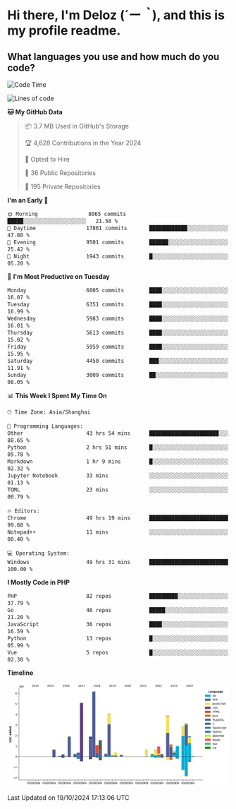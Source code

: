 # **Hi there, I'm Deloz (*´ー｀*), and this is my profile readme.**

## **What languages you use and how much do you code?**

<!--START_SECTION:waka-->
![Code Time](http://img.shields.io/badge/Code%20Time-4%2C854%20hrs%2051%20mins-blue)

![Lines of code](https://img.shields.io/badge/From%20Hello%20World%20I%27ve%20Written-41.7%20million%20lines%20of%20code-blue)

**🐱 My GitHub Data** 

> 📦 3.7 MB Used in GitHub's Storage 
 > 
> 🏆 4,628 Contributions in the Year 2024
 > 
> 💼 Opted to Hire
 > 
> 📜 36 Public Repositories 
 > 
> 🔑 195 Private Repositories 
 > 
**I'm an Early 🐤** 

```text
🌞 Morning                8065 commits        █████░░░░░░░░░░░░░░░░░░░░   21.58 % 
🌆 Daytime                17861 commits       ████████████░░░░░░░░░░░░░   47.80 % 
🌃 Evening                9501 commits        ██████░░░░░░░░░░░░░░░░░░░   25.42 % 
🌙 Night                  1943 commits        █░░░░░░░░░░░░░░░░░░░░░░░░   05.20 % 
```
📅 **I'm Most Productive on Tuesday** 

```text
Monday                   6005 commits        ████░░░░░░░░░░░░░░░░░░░░░   16.07 % 
Tuesday                  6351 commits        ████░░░░░░░░░░░░░░░░░░░░░   16.99 % 
Wednesday                5983 commits        ████░░░░░░░░░░░░░░░░░░░░░   16.01 % 
Thursday                 5613 commits        ████░░░░░░░░░░░░░░░░░░░░░   15.02 % 
Friday                   5959 commits        ████░░░░░░░░░░░░░░░░░░░░░   15.95 % 
Saturday                 4450 commits        ███░░░░░░░░░░░░░░░░░░░░░░   11.91 % 
Sunday                   3009 commits        ██░░░░░░░░░░░░░░░░░░░░░░░   08.05 % 
```


📊 **This Week I Spent My Time On** 

```text
🕑︎ Time Zone: Asia/Shanghai

💬 Programming Languages: 
Other                    43 hrs 54 mins      ██████████████████████░░░   88.65 % 
Python                   2 hrs 51 mins       █░░░░░░░░░░░░░░░░░░░░░░░░   05.78 % 
Markdown                 1 hr 9 mins         █░░░░░░░░░░░░░░░░░░░░░░░░   02.32 % 
Jupyter Notebook         33 mins             ░░░░░░░░░░░░░░░░░░░░░░░░░   01.13 % 
TOML                     23 mins             ░░░░░░░░░░░░░░░░░░░░░░░░░   00.79 % 

🔥 Editors: 
Chrome                   49 hrs 19 mins      █████████████████████████   99.60 % 
Notepad++                11 mins             ░░░░░░░░░░░░░░░░░░░░░░░░░   00.40 % 

💻 Operating System: 
Windows                  49 hrs 31 mins      █████████████████████████   100.00 % 
```

**I Mostly Code in PHP** 

```text
PHP                      82 repos            █████████░░░░░░░░░░░░░░░░   37.79 % 
Go                       46 repos            █████░░░░░░░░░░░░░░░░░░░░   21.20 % 
JavaScript               36 repos            ████░░░░░░░░░░░░░░░░░░░░░   16.59 % 
Python                   13 repos            █░░░░░░░░░░░░░░░░░░░░░░░░   05.99 % 
Vue                      5 repos             █░░░░░░░░░░░░░░░░░░░░░░░░   02.30 % 
```



**Timeline**

![Lines of Code chart](https://raw.githubusercontent.com/deloz/deloz/main/assets/bar_graph.png)


 Last Updated on 19/10/2024 17:13:06 UTC
<!--END_SECTION:waka-->
